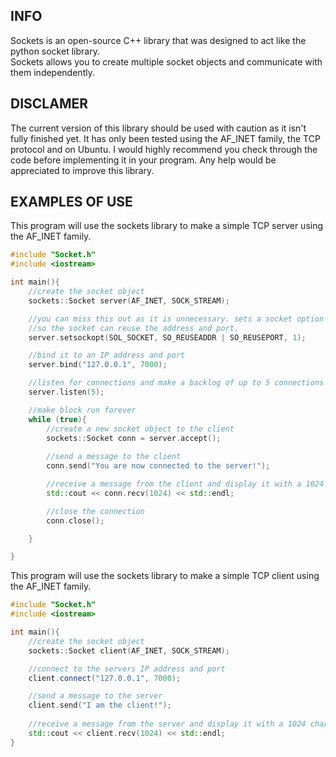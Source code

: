 ## INFO 
Sockets is an open-source C++ library that was designed to act like the python socket library.  
Sockets allows you to create multiple socket objects and communicate with them independently. 

## DISCLAMER 
The current version of this library should be used with caution as it isn't fully finished yet. 
It has only been tested using the AF_INET family, the TCP protocol and on Ubuntu. 
I would highly recommend you check through the code before implementing it in your program. 
Any help would be appreciated to improve this library. 

## EXAMPLES OF USE 
This program will use the sockets library to make a simple TCP server using the AF_INET family. 
``` c++
#include "Socket.h" 
#include <iostream> 

int main(){ 
    //create the socket object 
    sockets::Socket server(AF_INET, SOCK_STREAM); 

    //you can miss this out as it is unnecessary. sets a socket option 
    //so the socket can reuse the address and port. 
    server.setsockopt(SOL_SOCKET, SO_REUSEADDR | SO_REUSEPORT, 1); 

    //bind it to an IP address and port 
    server.bind("127.0.0.1", 7000); 

    //listen for connections and make a backlog of up to 5 connections 
    server.listen(5); 

    //make block run forever 
    while (true){ 
        //create a new socket object to the client 
        sockets::Socket conn = server.accept(); 
        
        //send a message to the client 
        conn.send("You are now connected to the server!"); 

        //receive a message from the client and display it with a 1024 char buffer size
        std::cout << conn.recv(1024) << std::endl; 

        //close the connection 
        conn.close(); 

    } 

} 
```

This program will use the sockets library to make a simple TCP client using the AF_INET family.
``` c++
#include "Socket.h"
#include <iostream>

int main(){
    //create the socket object 
    sockets::Socket client(AF_INET, SOCK_STREAM);

    //connect to the servers IP address and port
    client.connect("127.0.0.1", 7000);

    //send a message to the server
    client.send("I am the client!");
    
    //receive a message from the server and display it with a 1024 char buffer size
    std::cout << client.recv(1024) << std::endl;
}
```













